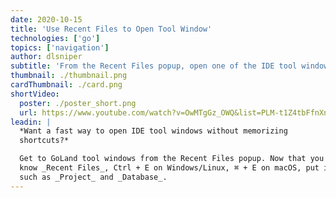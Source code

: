 ```yaml
---
date: 2020-10-15
title: 'Use Recent Files to Open Tool Window'
technologies: ['go']
topics: ['navigation']
author: dlsniper
subtitle: 'From the Recent Files popup, open one of the IDE tool windows.'
thumbnail: ./thumbnail.png
cardThumbnail: ./card.png
shortVideo:
  poster: ./poster_short.png
  url: https://www.youtube.com/watch?v=OwMTgGz_OWQ&list=PLM-t1Z4tbFfnXnghmtk6WVz10_pivOw25&index=5&t=0s
leadin: |
  *Want a fast way to open IDE tool windows without memorizing
  shortcuts?*

  Get to GoLand tool windows from the Recent Files popup. Now that you
  know _Recent Files_, Ctrl + E on Windows/Linux, ⌘ + E on macOS, put it to use for getting  to the tools windows
  such as _Project_ and _Database_.
---
```

